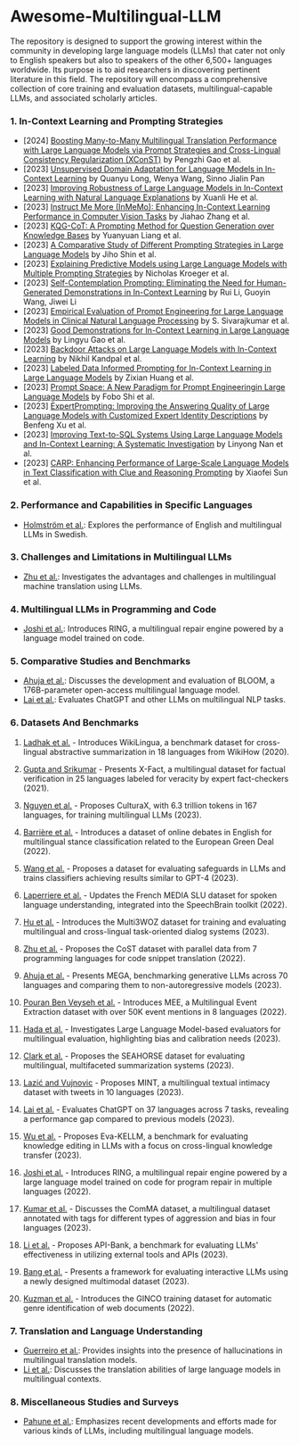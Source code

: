 # Awesome-Multilingual-LLM

The repository is designed to support the growing interest within the community in developing large language models (LLMs) that cater not only to English speakers but also to speakers of the other 6,500+ languages worldwide. Its purpose is to aid researchers in discovering pertinent literature in this field. The repository will encompass a comprehensive collection of core training and evaluation datasets, multilingual-capable LLMs, and associated scholarly articles.


### 1. **In-Context Learning and Prompting Strategies**
- [2024] [Boosting Many-to-Many Multilingual Translation Performance with Large Language Models via Prompt Strategies and Cross-Lingual Consistency Regularization (XConST)](https://arxiv.org/abs/2401.05861) by Pengzhi Gao et al.
- [2023] [Unsupervised Domain Adaptation for Language Models in In-Context Learning](https://dx.doi.org/10.48550/arXiv.2311.11551) by Quanyu Long, Wenya Wang, Sinno Jialin Pan
- [2023] [Improving Robustness of Large Language Models in In-Context Learning with Natural Language Explanations](https://dx.doi.org/10.48550/arXiv.2311.07556) by Xuanli He et al.
- [2023] [Instruct Me More (InMeMo): Enhancing In-Context Learning Performance in Computer Vision Tasks](https://dx.doi.org/10.48550/arXiv.2311.03648) by Jiahao Zhang et al.
- [2023] [KQG-CoT: A Prompting Method for Question Generation over Knowledge Bases](https://dx.doi.org/10.48550/arXiv.2310.08395) by Yuanyuan Liang et al.
- [2023] [A Comparative Study of Different Prompting Strategies in Large Language Models](https://dx.doi.org/10.48550/arXiv.2310.10508) by Jiho Shin et al.
- [2023] [Explaining Predictive Models using Large Language Models with Multiple Prompting Strategies](https://dx.doi.org/10.48550/arXiv.2310.05797) by Nicholas Kroeger et al.
- [2023] [Self-Contemplation Prompting: Eliminating the Need for Human-Generated Demonstrations in In-Context Learning](https://dx.doi.org/10.48550/arXiv.2309.14681) by Rui Li, Guoyin Wang, Jiwei Li
- [2023] [Empirical Evaluation of Prompt Engineering for Large Language Models in Clinical Natural Language Processing](https://dx.doi.org/10.48550/arXiv.2309.08008) by S. Sivarajkumar et al.
- [2023] [Good Demonstrations for In-Context Learning in Large Language Models](https://dx.doi.org/10.48550/arXiv.2309.07900) by Lingyu Gao et al.
- [2023] [Backdoor Attacks on Large Language Models with In-Context Learning](https://dx.doi.org/10.48550/arXiv.2307.14692) by Nikhil Kandpal et al.
- [2023] [Labeled Data Informed Prompting for In-Context Learning in Large Language Models](https://dx.doi.org/10.48550/arXiv.2306.04508) by Zixian Huang et al.
- [2023] [Prompt Space: A New Paradigm for Prompt Engineeringin Large Language Models](https://dx.doi.org/10.48550/arXiv.2306.03799) by Fobo Shi et al.
- [2023] [ExpertPrompting: Improving the Answering Quality of Large Language Models with Customized Expert Identity Descriptions](https://dx.doi.org/10.48550/arXiv.2305.14688) by Benfeng Xu et al.
- [2023] [Improving Text-to-SQL Systems Using Large Language Models and In-Context Learning: A Systematic Investigation](https://dx.doi.org/10.48550/arXiv.2305.12586) by Linyong Nan et al.
- [2023] [CARP: Enhancing Performance of Large-Scale Language Models in Text Classification with Clue and Reasoning Prompting](https://dx.doi.org/10.48550/arXiv.2305.08377) by Xiaofei Sun et al.

<!-- - [2023] [Stereotypes in Multilingual Large Language Models and Cross-Linguistic Leakage](https://dx.doi.org/10.48550/arXiv.2312.07141): Investigates the presence of stereotypes in multilingual LLMs and their cross-linguistic leakage, with an analysis of different languages' susceptibility.

- [2023] [Multilingual Jailbreak Challenges in Large Language Models](https://dx.doi.org/10.48550/arXiv.2310.06474): Explores multilingual jailbreak challenges in LLMs, addressing both unintentional and intentional risks, and proposes a safety fine-tuning framework.

- [2023] [All Languages Matter: On the Multilingual Safety of Large Language Models](https://dx.doi.org/10.48550/arXiv.2310.00905): Develops a multilingual safety benchmark for LLMs, demonstrating the need for safety alignment in non-English languages.

- [2023] [CulturaX: A Large, Multilingual Dataset for Training Large Language Models](https://dx.doi.org/10.48550/arXiv.2309.09400): Introduces CulturaX, a large, multilingual dataset for training LLMs in 167 languages, emphasizing quality with careful data cleaning and deduplication.

- [2023] [Multilingual Code Co-evolution using Large Language Models](https://dx.doi.org/10.1145/3611643.3616350): Discusses the co-evolution of code in multiple languages using LLMs.

- [2023] [Prompting Large Language Models with Speech Recognition Abilities](https://dx.doi.org/10.48550/arXiv.2307.11795): Presents a method to enhance LLMs with multilingual speech recognition capabilities using a small audio encoder.

- [2023] [M3Exam: A Multilingual, Multimodal, Multilevel Benchmark for Large Language Models](https://dx.doi.org/10.48550/arXiv.2306.05179): Introduces a comprehensive benchmark for evaluating the performance of LLMs across diverse languages.

- [2023] [BigTranslate: Augmenting LLMs with Multilingual Translation Capability over 100 Languages](https://arxiv.org/abs/2305.18098): Presents BigTranslate, a model augmenting LLMs with extensive multilingual translation capabilities.

- [2023] [Eliciting Translation Ability of LLMs via Multilingual Finetuning with Translation Instructions](https://dx.doi.org/10.48550/arXiv.2305.15083): Analyzes how multilingual LLMs carry out translation instructions for different languages through multilingual finetuning.

- [2023] [BUFFET: Benchmarking LLMs for Few-shot Cross-lingual Transfer](https://dx.doi.org/10.48550/arXiv.2305.14857): Introduces BUFFET, a benchmark for evaluating multilingual LLMs in few-shot cross-lingual transfer across various tasks and languages.

- [2023] [ChatGPT Beyond English: Comprehensive Evaluation in Multilingual Learning](https://dx.doi.org/10.48550/arXiv.2304.05613): Evaluates the performance of ChatGPT in multilingual learning across 7 different tasks and 37 languages.

- [2023] [Multilingual Machine Translation with LLMs: Empirical Results and Analysis](https://dx.doi.org/10.48550/arXiv.2304.04675): Investigates the use of LLMs for multilingual machine translation, evaluating popular models including ChatGPT and GPT-4.

- [2023] [Implications of LLMs for Dental Medicine](https://dx.doi.org/10.1111/jerd.13046): Discusses the potential benefits and risks of using LLMs like ChatGPT for dental medicine, with a focus on multilingual communication.

- [2023] [Massively Multilingual Shallow Fusion with LLMs](https://dx.doi.org/10.1109/ICASSP49357.2023.10094796): Explores using a single multilingual language model to improve automatic speech recognition in multiple languages.

- [2022] [BigScience: Social Construction of a Multilingual Large Language Model](https://dx.doi.org/10.48550/arXiv.2212.04960): Discusses BigScience, a collaborative project that created a multilingual dataset and trained BLOOM, a multilingual LLM.

- [2022] [Bootstrapping Multilingual Semantic Parsers using Large Language Models](https://dx.doi.org/10.48550/arXiv.2210.07313): Examines the effectiveness of LLMs in translating English datasets into multiple languages for multilingual semantic parsing. -->


### 2. **Performance and Capabilities in Specific Languages**
- [Holmström et al.](https://www.aclweb.org/anthology/2023.resourceful-1.13): Explores the performance of English and multilingual LLMs in Swedish.

### 3. **Challenges and Limitations in Multilingual LLMs**
- [Zhu et al.](https://dx.doi.org/10.48550/arXiv.2304.04675): Investigates the advantages and challenges in multilingual machine translation using LLMs.

### 4. **Multilingual LLMs in Programming and Code**
- [Joshi et al.](https://dx.doi.org/10.48550/arXiv.2208.11640): Introduces RING, a multilingual repair engine powered by a language model trained on code.

### 5. **Comparative Studies and Benchmarks**
- [Ahuja et al.](https://dx.doi.org/10.48550/arXiv.2211.05100): Discusses the development and evaluation of BLOOM, a 176B-parameter open-access multilingual language model.
- [Lai et al.](https://dx.doi.org/10.48550/arXiv.2304.05613): Evaluates ChatGPT and other LLMs on multilingual NLP tasks.

### 6. **Datasets And Benchmarks**

1. [Ladhak et al.](https://dx.doi.org/10.18653/v1/2020.findings-emnlp.360) - Introduces WikiLingua, a benchmark dataset for cross-lingual abstractive summarization in 18 languages from WikiHow (2020).
   
2. [Gupta and Srikumar](https://dx.doi.org/10.18653/v1/2021.acl-short.86) - Presents X-Fact, a multilingual dataset for factual verification in 25 languages labeled for veracity by expert fact-checkers (2021).

3. [Nguyen et al.](https://dx.doi.org/10.48550/arXiv.2309.09400) - Proposes CulturaX, with 6.3 trillion tokens in 167 languages, for training multilingual LLMs (2023).

4. [Barrière et al.](https://www.aclweb.org/anthology/2022.politicalnlp-1.3) - Introduces a dataset of online debates in English for multilingual stance classification related to the European Green Deal (2022).

5. [Wang et al.](https://dx.doi.org/10.48550/arXiv.2308.13387) - Proposes a dataset for evaluating safeguards in LLMs and trains classifiers achieving results similar to GPT-4 (2023).

6. [Laperriere et al.](https://www.aclweb.org/anthology/2022.lrec-1.171) - Updates the French MEDIA SLU dataset for spoken language understanding, integrated into the SpeechBrain toolkit (2022).

7. [Hu et al.](https://dx.doi.org/10.1162/tacl_a_00609) - Introduces the Multi3WOZ dataset for training and evaluating multilingual and cross-lingual task-oriented dialog systems (2023).

8. [Zhu et al.](https://dx.doi.org/10.1609/aaai.v36i10.21434) - Proposes the CoST dataset with parallel data from 7 programming languages for code snippet translation (2022).

9. [Ahuja et al.](https://dx.doi.org/10.48550/arXiv.2303.12528) - Presents MEGA, benchmarking generative LLMs across 70 languages and comparing them to non-autoregressive models (2023).

10. [Pouran Ben Veyseh et al.](https://dx.doi.org/10.48550/arXiv.2211.05955) - Introduces MEE, a Multilingual Event Extraction dataset with over 50K event mentions in 8 languages (2022).

11. [Hada et al.](https://dx.doi.org/10.48550/arXiv.2309.07462) - Investigates Large Language Model-based evaluators for multilingual evaluation, highlighting bias and calibration needs (2023).

12. [Clark et al.](https://dx.doi.org/10.48550/arXiv.2305.13194) - Proposes the SEAHORSE dataset for evaluating multilingual, multifaceted summarization systems (2023).

13. [Lazić and Vujnovic](https://dx.doi.org/10.18653/v1/2023.semeval-1.87) - Proposes MINT, a multilingual textual intimacy dataset with tweets in 10 languages (2023).

14. [Lai et al.](https://dx.doi.org/10.48550/arXiv.2304.05613) - Evaluates ChatGPT on 37 languages across 7 tasks, revealing a performance gap compared to previous models (2023).

15. [Wu et al.](https://dx.doi.org/10.48550/arXiv.2308.09954) - Proposes Eva-KELLM, a benchmark for evaluating knowledge editing in LLMs with a focus on cross-lingual knowledge transfer (2023).

16. [Joshi et al.](https://dx.doi.org/10.48550/arXiv.2208.11640) - Introduces RING, a multilingual repair engine powered by a large language model trained on code for program repair in multiple languages (2022).

17. [Kumar et al.](https://dx.doi.org/10.1007/s10579-023-09696-7) - Discusses the ComMA dataset, a multilingual dataset annotated with tags for different types of aggression and bias in four languages (2023).

18. [Li et al.](https://dx.doi.org/10.18653/v1/2023.emnlp-main.187) - Proposes API-Bank, a benchmark for evaluating LLMs' effectiveness in utilizing external tools and APIs (2023).

19. [Bang et al.](https://arxiv.org/abs/2302.04023) - Presents a framework for evaluating interactive LLMs using a newly designed multimodal dataset (2023).

20. [Kuzman et al.](https://arxiv.org/abs/2201.03857) - Introduces the GINCO training dataset for automatic genre identification of web documents (2022).



### 7. **Translation and Language Understanding**
- [Guerreiro et al.](https://dx.doi.org/10.1162/tacl_a_00615): Provides insights into the presence of hallucinations in multilingual translation models.
- [Li et al.](https://dx.doi.org/10.48550/arXiv.2305.15083): Discusses the translation abilities of large language models in multilingual contexts.

### 8. **Miscellaneous Studies and Surveys**
- [Pahune et al.](https://dx.doi.org/10.22214/ijraset.2023.54677): Emphasizes recent developments and efforts made for various kinds of LLMs, including multilingual language models.
